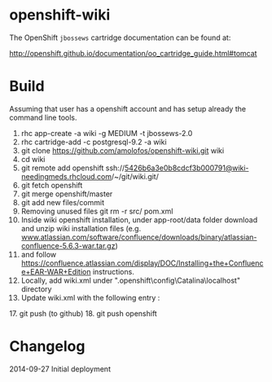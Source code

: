 openshift-wiki
============================
The OpenShift `jbossews` cartridge documentation can be found at:

http://openshift.github.io/documentation/oo_cartridge_guide.html#tomcat

Build
============================
Assuming that user has a openshift account and has setup already the command line tools.

1.  rhc app-create -a wiki -g MEDIUM -t jbossews-2.0
2.  rhc cartridge-add -c  postgresql-9.2 -a wiki
4.  git clone https://github.com/amolofos/openshift-wiki.git wiki
5.  cd wiki
6.  git remote add openshift ssh://5426b6a3e0b8cdcf3b000791@wiki-needingmeds.rhcloud.com/~/git/wiki.git/
7.  git fetch openshift
8.  git merge openshift/master
9.  git add new files/commit
12. Removing unused files
    git rm -r src/ pom.xml
13. Inside wiki openshift installation, under app-root/data folder download and unzip wiki installation files (e.g. www.atlassian.com/software/confluence/downloads/binary/atlassian-confluence-5.6.3-war.tar.gz)
14. and follow https://confluence.atlassian.com/display/DOC/Installing+the+Confluence+EAR-WAR+Edition instructions.
15. Locally, add wiki.xml under ".openshift\config\Catalina\localhost" directory
16. Update wiki.xml with the following entry :
<Context path="/wiki"
         docBase="/var/lib/openshift/5426b6a3e0b8cdcf3b000791/confluence"
         debug="0"
         reloadable="true">
</Context>
17. git push (to github)
18. git push openshift


Changelog
============================
2014-09-27 Initial deployment
